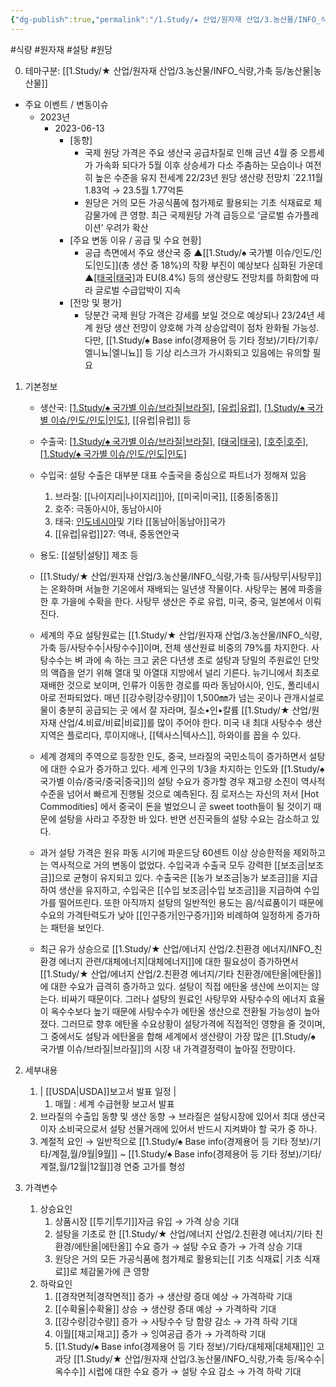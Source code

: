 ```yaml
---
{"dg-publish":true,"permalink":"/1.Study/★ 산업/원자재 산업/3.농산물/INFO_식량,가축 등/원당/","created":"2024-11-20T21:02:28.932+09:00","updated":"2025-06-26T15:34:34.253+09:00"}
---
```


#식량 #원자재 #설탕 #원당 

0. 테마구분: [[1.Study/★ 산업/원자재 산업/3.농산물/INFO_식량,가축 등/농산물\|농산물]]


- 주요 이벤트 / 변동이슈
	- 2023년
		- 2023-06-13
			- [동향]
				- 국제 원당 가격은 주요 생산국 공급차질로 인해 금년 4월 중 오름세가 가속화 되다가  5월 이후 상승세가 다소 주춤하는 모습이나 여전히 높은 수준을 유지
					전세계 22/23년 원당 생산량 전망치 `22.11월 1.83억 → 23.5월 1.77억톤
				- 원당은 거의 모든 가공식품에 첨가제로 활용되는 기초 식재료로 체감물가에 큰 영향. 최근 국제원당 가격 급등으로 ‘글로벌 슈가플레이션’ 우려가 확산
			- [주요 변동 이유 / 공급 및 수요 현황]
				- 공급 측면에서 주요 생산국 중 ▲[[1.Study/♠ 국가별 이슈/인도/인도\|인도]](총 생산 중 18%)의 작황 부진이 예상보다 심화된 가운데 ▲[[태국\|태국]](6.2%)과 EU(8.4%) 등의 생산량도 전망치를 하회함에 따라 글로벌 수급압박이 지속  
			- [전망 및 평가] 
				- 당분간 국제 원당 가격은 강세를 보일 것으로 예상되나 23/24년 세계 원당  생산 전망이 양호해 가격 상승압력이 점차 완화될 가능성. 다만, [[1.Study/♠ Base info(경제용어 등 기타 정보)/기타/기후/엘니뇨\|엘니뇨]] 등 기상 리스크가 가시화되고 있음에는 유의할 필요




1. 기본정보

	- 생산국: [[1.Study/♠ 국가별 이슈/브라질\|브라질]](20%), [[유럽\|유럽]](11%), [[1.Study/♠ 국가별 이슈/인도/인도\|인도]](16%), [[유럽\|유럽]] 등
	- 수출국: [[1.Study/♠ 국가별 이슈/브라질\|브라질]](41%), [[태국\|태국]](9%), [[호주\|호주]](8%), [[1.Study/♠ 국가별 이슈/인도/인도\|인도]](4%)
	- 수입국:  설탕 수출은 대부분 대표 수출국을 중심으로 파트너가 정해져 있음 
		1) 브라질: [[나이지리\|나이지리]]아, [[미국\|미국]], [[중동\|중동]] 
		2) 호주: 극동아시아, 동남아시아 
		3) 태국: [인도네시아](인도네시아)및 기타 [[동남아\|동남아]]국가 
		4) [[유럽\|유럽]]27: 역내, 중동연안국
	- 용도: [[설탕\|설탕]] 제조 등

	- [[1.Study/★ 산업/원자재 산업/3.농산물/INFO_식량,가축 등/사탕무\|사탕무]]는 온화하며 서늘한 기온에서 재배되는 일년생 작물이다. 사탕무는 봄에 파종을 한 후 가을에 수확을 한다. 사탕무 생산은 주로 유럽, 미국, 중국, 일본에서 이뤄진다. 
	- 세계의 주요 설탕원료는 [[1.Study/★ 산업/원자재 산업/3.농산물/INFO_식량,가축 등/사탕수수\|사탕수수]]이며, 전체 생산원료 비중의 79%를 차지한다. 사탕수수는 벼 과에 속 하는 크고 굵은 다년생 초로 설탕과 당밀의 주원료인 단맛의 액즙을 얻기 위해 열대 및 아열대 지방에서 널리 기른다. 뉴기니에서 최초로 재배한 것으로 보이며, 인류가 이동한 경로를 따라 동남아시아, 인도, 폴리네시아로 전파되었다. 매년 [[강수량\|강수량]]이 1,500㎜가 넘는 곳이나 관개시설로 물이 충분히 공급되는 곳 에서 잘 자라며, 질소•인•칼륨 [[1.Study/★ 산업/원자재 산업/4.비료/비료\|비료]]를 많이 주어야 한다. 미국 내 최대 사탕수수 생산지역은 플로리다, 루이지애나, [[텍사스\|텍사스]], 하와이를 꼽을 수 있다. 
	- 세계 경제의 주역으로 등장한 인도, 중국, 브라질의 국민소득이 증가하면서 설탕에 대한 수요가 증가하고 있다. 세계 인구의 1/3을 차지하는 인도와 [[1.Study/♠ 국가별 이슈/중국/중국\|중국]]의 설탕 수요가 증가할 경우 재고량 소진이 역사적 수준을 넘어서 빠르게 진행될 것으로 예측된다. 짐 로저스는 자신의 저서 [Hot Commodities] 에서 중국이 돈을 벌었으니 곧 sweet tooth들이 될 것이기 때문에 설탕을 사라고 주장한 바 있다. 반면 선진국들의 설탕 수요는 감소하고 있다. 
	- 과거 설탕 가격은 원유 파동 시기에 파운드당 60센트 이상 상승한적을 제외하고는 역사적으로 거의 변동이 없었다. 수입국과 수출국 모두 강력한 [[보조금\|보조금]]으로 균형이 유지되고 있다. 수출국은 [[농가 보조금\|농가 보조금]]을 지급하여 생산을 유지하고, 수입국은 [[수입 보조금\|수입 보조금]]을 지급하여 수입가를 떨어뜨린다. 또한 아직까지 설탕의 일반적인 용도는 음/식료품이기 때문에 수요의 가격탄력도가 낮아 [[인구증가\|인구증가]]와 비례하여 일정하게 증가하는 패턴을 보인다. 
	- 최근 유가 상승으로 [[1.Study/★ 산업/에너지 산업/2.친환경 에너지/INFO_친환경 에너지 관련/대체에너지\|대체에너지]]에 대한 필요성이 증가하면서 [[1.Study/★ 산업/에너지 산업/2.친환경 에너지/기타 친환경/에탄올\|에탄올]]에 대한 수요가 급격히 증가하고 있다. 설탕이 직접 에탄올 생산에 쓰이지는 않는다. 비싸기 때문이다. 그러나 설탕의 원료인 사탕무와 사탕수수의 에너지 효율이 옥수수보다 높기 때문에 사탕수수가 에탄올 생산으로 전환될 가능성이 높아졌다. 그러므로 향후 에탄올 수요상황이 설탕가격에 직접적인 영향을 줄 것이며, 그 중에서도 설탕과 에탄올을 합해 세계에서 생산량이 가장 많은 [[1.Study/♠ 국가별 이슈/브라질\|브라질]]의 시장 내 가격결정력이 높아질 전망이다.



1. 세부내용
	1. | [[USDA\|USDA]]보고서 발표 일정 | 
		1. 매월 : 세계 수급현황 보고서 발표
	2. 브라질의 수출입 동향 및 생산 동향 → 브라질은 설탕시장에 있어서 최대 생산국이자 소비국으로서 설탕 선물거래에 있어서 반드시 지켜봐야 할 국가 중 하나. 
	3. 계절적 요인 → 일반적으로 [[1.Study/♠ Base info(경제용어 등 기타 정보)/기타/계절,월/9월\|9월]] ~ [[1.Study/♠ Base info(경제용어 등 기타 정보)/기타/계절,월/12월\|12월]]경 연중 고가를 형성



1. 가격변수
	1. 상승요인
		1. 상품시장 [[투기\|투기]]자금 유입 → 가격 상승 기대
		2. 설탕을 기초로 한 [[1.Study/★ 산업/에너지 산업/2.친환경 에너지/기타 친환경/에탄올\|에탄올]] 수요 증가 → 설탕 수요 증가 → 가격 상승 기대
		3. 원당은 거의 모든 가공식품에 첨가제로 활용되는[[ 기초 식재료\| 기초 식재료]]로 체감물가에 큰 영향
	2. 하락요인
		1. [[경작면적\|경작면적]] 증가 → 생산량 증대 예상 → 가격하락 기대 
		2. [[수확율\|수확율]] 상승 → 생산량 증대 예상 → 가격하락 기대
		3. [[강수량\|강수량]] 증가 → 사탕수수 당 함량 감소 → 가격 하락 기대 
		4. 이월[[재고\|재고]] 증가 → 잉여공급 증가 → 가격하락 기대
		5. [[1.Study/♠ Base info(경제용어 등 기타 정보)/기타/대체재\|대체재]]인 고과당 [[1.Study/★ 산업/원자재 산업/3.농산물/INFO_식량,가축 등/옥수수\|옥수수]] 시럽에 대한 수요 증가 → 설탕 수요 감소 → 가격 하락 기대

